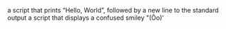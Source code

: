  a script that prints “Hello, World”, followed by a new line to the standard output
a script that displays a confused smiley "(Ôo)'
